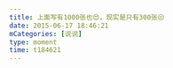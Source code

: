 ```yaml
---
title: 上面写有1000张也😍，现实是只有300张😒
date: 2015-06-17 18:46:21
mCategories: [说说]
type: moment
time: t184621
---
```


<div id="pics-20150617184621"></div>

<script src="/lib/moment/pics.js"></script>
<script>
var data = [
    {"link": "2015-06-17_174441.mp4", "type": "video"}
];
picsRender(data, "pics-20150617184621");
</script>
